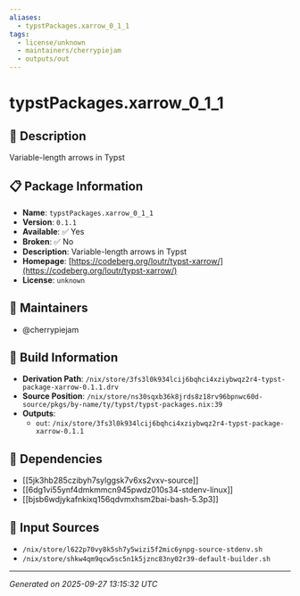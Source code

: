 ```yaml
---
aliases:
  - typstPackages.xarrow_0_1_1
tags:
  - license/unknown
  - maintainers/cherrypiejam
  - outputs/out
---
```


# typstPackages.xarrow_0_1_1

## 📝 Description

Variable-length arrows in Typst

## 📋 Package Information

- **Name**: `typstPackages.xarrow_0_1_1`
- **Version**: `0.1.1`
- **Available**: ✅ Yes
- **Broken**: ✅ No
- **Description**: Variable-length arrows in Typst
- **Homepage**: [https://codeberg.org/loutr/typst-xarrow/](https://codeberg.org/loutr/typst-xarrow/)
- **License**: `unknown`
## 👥 Maintainers

- @cherrypiejam


## 🔧 Build Information

- **Derivation Path**: `/nix/store/3fs3l0k934lcij6bqhci4xziybwqz2r4-typst-package-xarrow-0.1.1.drv`
- **Source Position**: `/nix/store/ns30sqxb36k8jrds8z18rv96bpnwc60d-source/pkgs/by-name/ty/typst/typst-packages.nix:39`
- **Outputs**:
  - `out`:  `/nix/store/3fs3l0k934lcij6bqhci4xziybwqz2r4-typst-package-xarrow-0.1.1`

## 🔗 Dependencies

- [[5jk3hb285czibyh7sylggsk7v6xs2vxv-source]]
- [[6dg1vi55ynf4dmkmmcn945pwdz010s34-stdenv-linux]]
- [[bjsb6wdjykafnkixq156qdvmxhsm2bai-bash-5.3p3]]

## 📁 Input Sources

- `/nix/store/l622p70vy8k5sh7y5wizi5f2mic6ynpg-source-stdenv.sh`
- `/nix/store/shkw4qm9qcw5sc5n1k5jznc83ny02r39-default-builder.sh`

---
*Generated on 2025-09-27 13:15:32 UTC*
